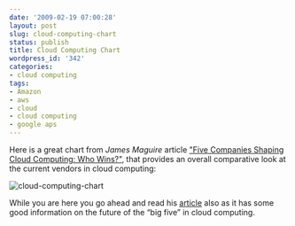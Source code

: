 ```yaml
---
date: '2009-02-19 07:00:28'
layout: post
slug: cloud-computing-chart
status: publish
title: Cloud Computing Chart
wordpress_id: '342'
categories:
- cloud computing
tags:
- Amazon
- aws
- cloud
- cloud computing
- google aps
---
```


Here is a great chart from _James Maguire_ article ["Five Companies Shaping Cloud Computing: Who Wins?"](http://itmanagement.earthweb.com/entdev/article.php/11070_3798591_6/Five-Companies-Shaping-Cloud-Computing-Who-Wins.htm), that provides an overall comparative look at the current vendors in cloud computing:

![cloud-computing-chart](http://linuxsysadminblog.com/wp-content/uploads/2009/02/cloud-computing-chart.jpg)

While you are here you go ahead and read his [article](http://itmanagement.earthweb.com/entdev/article.php/11070_3798591_1/Five-Companies-Shaping-Cloud-Computing-Who-Wins.htm) also as it has some good information on the future of the “big five” in cloud computing.
